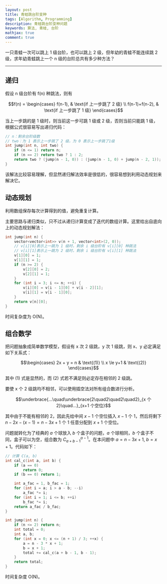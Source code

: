 ```yaml
---
layout: post
title: 青蛙跳台阶变种
tags: [Algorithm, Programming]
description: 青蛙跳台阶变种问题
keywords: 算法, 青蛙, 台阶
mathjax: true
comment: true
---
```


一只青蛙一次可以跳上 1 级台阶，也可以跳上 2 级，但年幼的青蛙不能连续跳 2 级，求年幼青蛙跳上一个 n 级的台阶总共有多少种方法？

---

## 递归

假设 n 级台阶有 f(n) 种跳法，则有

$$f(n) =
\begin{cases}
f(n-1),  & \text{if 上一步跳了 2 级} \\
f(n-1)+f(n-2), & \text{if 上一步跳了 1 级}
\end{cases}$$

当上一步跳的是 1 级时，则当前这一步可跳 1 级或 2 级，否则当前只能跳 1 级，根据公式很容易写出递归代码：

```cpp
// n：剩余台阶级数
// two：为 1 表示上一步跳了 2 级，为 0 表示上一步跳了1级
int jump(int n, int two) {
    if (n <= 1) return n;
    if (n == 2) return two ? 1 : 2;
    return two ? (jump(n - 1, 0)) : (jump(n - 1, 0) + jump(n - 2, 1));
}
```

该解法比较容易理解，但显然递归解法效率是很低的，很容易想到利用动态规划来解决它。

## 动态规划

利用数组保存每次计算得到的值，避免重复计算。

主要思路与递归类似，只不过从递归计算变成了迭代的数组计算。这里给出自底向上的动态规划解法：

```cpp
int jump(int n) {
    vector<vector<int>> v(n + 1, vector<int>(2, 0));
    // v[i][0]表示上一跳为 1 级时，剩余 i 级台阶有 v[i][0] 种跳法
    // v[i][1]表示上一跳为 2 级时，剩余 i 级台阶有 v[i][1] 种跳法
    v[1][0] = 1;
    v[1][1] = 1;
    if (n >= 2) {
        v[2][0] = 2;
        v[2][1] = 1;
    }
    for (int i = 3; i <= n; ++i) {
        v[i][0] = v[i - 1][0] + v[i - 2][1];	
        v[i][1] = v[i - 1][0];
    }
    return v[n][0];
}
```

时间复杂度为 O(N)。

## 组合数学

把问题抽象成简单数学模型，假设有 x 次 2 级跳，y 次 1 级跳，则 x、y 必定满足如下关系式：

$$\begin{cases}
2x + y = n & \text{(1)} \\
x \le y+1 & \text{(2)}
\end{cases}$$

其中 (1) 式是显然的，而 (2) 式若不满足则必定存在相邻的 2 级跳。

要使 x 个 2 级跳均不相邻，可以使用插空法对所有组合数进行分析。

$$\underbrace{...\quad\underbrace{2\quad2\quad2\quad2}_{x 个 2}\quad...}_{x+1 个空位}$$

其中由于不能有相邻的 2，因此先给中间 $x-1$ 个空位插入 $x-1$ 个 1，然后将剩下 $n-2x-(x-1)=n-3x+1$ 个 1 任意分配到 $x+1$ 个空位。

问题就转化为了经典的 $a$ 个球放入 $b$ 个盒子的问题，$a$ 个球相同，$b$ 个盒子不同，盒子可以为空，组合数为 $C_{a+b-1}^{a-1}$。在本问题中 $a=n-3x+1$, $b=x+1$。代码如下：

```cpp
// 计算 C(a, b)
int cal_c(int a, int b) {
    if (a == 0)
        return 0;
    if (b == 0) return 1;

    int a_fac = 1, b_fac = 1;
    for (int i = a; i > a - b; --i)
        a_fac *= i;
    for (int i = 1; i <= b; ++i)
        b_fac *= i;
    return a_fac / b_fac;
}

int jump(int n) {
    if (n <= 2) return n;
    int total = 0;
    int a, b;
    for (int x = 0; x <= (n + 1) / 3; ++x) {
        a = n - 3 * x + 1;
        b = x + 1;
        total += cal_c(a + b - 1, b - 1);
    }
    return total;
}
```

时间复杂度 O(N)。

